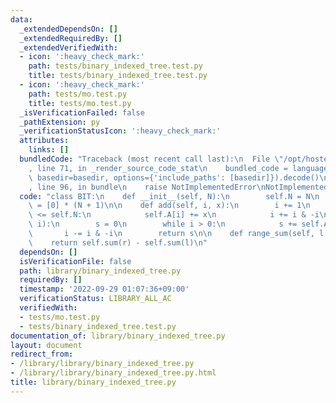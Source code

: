 ```yaml
---
data:
  _extendedDependsOn: []
  _extendedRequiredBy: []
  _extendedVerifiedWith:
  - icon: ':heavy_check_mark:'
    path: tests/binary_indexed_tree.test.py
    title: tests/binary_indexed_tree.test.py
  - icon: ':heavy_check_mark:'
    path: tests/mo.test.py
    title: tests/mo.test.py
  _isVerificationFailed: false
  _pathExtension: py
  _verificationStatusIcon: ':heavy_check_mark:'
  attributes:
    links: []
  bundledCode: "Traceback (most recent call last):\n  File \"/opt/hostedtoolcache/PyPy/3.7.13/x64/site-packages/onlinejudge_verify/documentation/build.py\"\
    , line 71, in _render_source_code_stat\n    bundled_code = language.bundle(stat.path,\
    \ basedir=basedir, options={'include_paths': [basedir]}).decode()\n  File \"/opt/hostedtoolcache/PyPy/3.7.13/x64/site-packages/onlinejudge_verify/languages/python.py\"\
    , line 96, in bundle\n    raise NotImplementedError\nNotImplementedError\n"
  code: "class BIT:\n    def __init__(self, N):\n        self.N = N\n        self.A\
    \ = [0] * (N + 1)\n\n    def add(self, i, x):\n        i += 1\n        while i\
    \ <= self.N:\n            self.A[i] += x\n            i += i & -i\n\n    def sum(self,\
    \ i):\n        s = 0\n        while i > 0:\n            s += self.A[i]\n     \
    \       i -= i & -i\n        return s\n\n    def range_sum(self, l, r):\n    \
    \    return self.sum(r) - self.sum(l)\n"
  dependsOn: []
  isVerificationFile: false
  path: library/binary_indexed_tree.py
  requiredBy: []
  timestamp: '2022-09-29 01:07:36+09:00'
  verificationStatus: LIBRARY_ALL_AC
  verifiedWith:
  - tests/mo.test.py
  - tests/binary_indexed_tree.test.py
documentation_of: library/binary_indexed_tree.py
layout: document
redirect_from:
- /library/library/binary_indexed_tree.py
- /library/library/binary_indexed_tree.py.html
title: library/binary_indexed_tree.py
---
```

